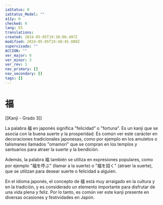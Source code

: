 ```yaml
---
iaStatus: 0
iaStatus_Model: ""
a11y: 0
checked: 0
lang: ES
translations: 
created: 2024-05-05T19:38:08.497Z
modified: 2024-05-05T19:48:45.089Z
supervisado: ""
ACCION: ""
ver_major: 0
ver_minor: 3
ver_rev: 1
nav_primary: []
nav_secondary: []
tags: []
---
```

# 福

[[Kanji - Grado 3]]

La palabra 福 en japonés significa "felicidad" o "fortuna". Es un kanji que se asocia con la buena suerte y la prosperidad. Es común ver este carácter en decoraciones tradicionales japonesas, como por ejemplo en los amuletos o talismanes llamados "omamori" que se compran en los templos y santuarios para atraer la suerte y la bendición.

Además, la palabra 福 también se utiliza en expresiones populares, como por ejemplo "福を呼ぶ" (llamar a la suerte) o "福を招く" (atraer la suerte), que se utilizan para desear suerte o felicidad a alguien.

En el idioma japonés, el concepto de 福 está muy arraigado en la cultura y en la tradición, y es considerado un elemento importante para disfrutar de una vida plena y feliz. Por lo tanto, es común ver este kanji presente en diversas ocasiones y festividades en Japón.
